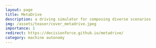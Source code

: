 ```yaml
---
layout: page
title: MetaDrive
description: a driving simulator for composing diverse scenarios
img: /assets/teaser/cover_metadrive.jpeg
importance: 1
redirect: https://decisionforce.github.io/metadrive/
category: machine autonomy
---
```


